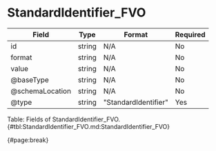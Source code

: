 <!--
    ATTENTION: This file was generated via gradle!
               Do NOT manually edit this file! Any such changes will be overwritten!
-->

# StandardIdentifier_FVO

| Field | Type | Format | Required |
| ------- | ------- | ------- | --- |
| id | string | N/A | No |
| format | string | N/A | No |
| value | string | N/A | No |
| @baseType | string | N/A | No |
| @schemaLocation | string | N/A | No |
| @type | string | "StandardIdentifier" | Yes |

Table: Fields of StandardIdentifier_FVO. {#tbl:StandardIdentifier_FVO.md:StandardIdentifier_FVO}

{#page:break}

